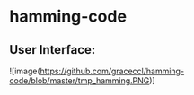 # hamming-code
## User Interface:
![image(https://github.com/graceccl/hamming-code/blob/master/tmp_hamming.PNG)]
